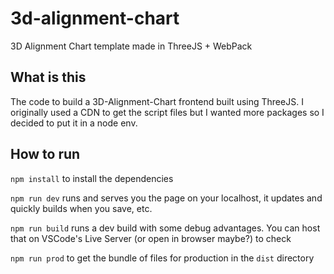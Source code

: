 # 3d-alignment-chart
3D Alignment Chart template made in ThreeJS + WebPack

## What is this
The code to build a 3D-Alignment-Chart frontend built using ThreeJS. I originally used a CDN to get the script files but I wanted more packages so I decided to put it in a node env.
## How to run
`npm install` to install the dependencies

`npm run dev` runs and serves you the page on your localhost, it updates and quickly builds when you save, etc.

`npm run build` runs a dev build with some debug advantages. You can host that on VSCode's Live Server (or open in browser maybe?) to check

`npm run prod` to get the bundle of files for production in the `dist` directory
